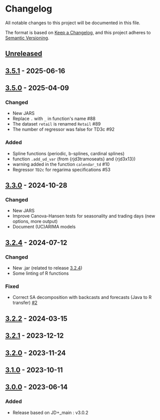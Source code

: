 # Changelog

All notable changes to this project will be documented in this file.

The format is based on [Keep a Changelog](https://keepachangelog.com/en/1.1.0/), and this project adheres
to [Semantic Versioning](https://semver.org/spec/v2.0.0.html).


## [Unreleased]

## [3.5.1] - 2025-06-16


## [3.5.0] - 2025-04-09


### Changed

* New JARS
* Replace `.` with `_` in function's name #88
* The dataset `retail` is renamed `Retail` #89
* The number of regressor was false for TD3c #92

### Added

* Spline functions (periodic, b-splines, cardinal splines)
* function `.add_ud_var` (from {rjd3tramoseats} and {rjd3x13})
* warning added in the function `calendar_td` #10
* Regressor `TD2c` for regarima specifications #53


## [3.3.0] - 2024-10-28

### Changed

* New JARS
* Improve Canova-Hansen tests for seasonality and trading days (new options, more output)
* Document (UC)ARIMA models


## [3.2.4] - 2024-07-12

### Changed

* New .jar (related to release [3.2.4](https://github.com/jdemetra/jdplus-main/releases/tag/v3.2.4))
* Some linting of R functions

### Fixed

- Correct SA decomposition with backcasts and forecasts (Java to R transfer) [#2](https://github.com/rjdverse/rjd3tramoseats/issues/2)


## [3.2.2] - 2024-03-15


## [3.2.1] - 2023-12-12


## [3.2.0] - 2023-11-24


## [3.1.0] - 2023-10-11


## [3.0.0] - 2023-06-14

### Added

* Release based on JD+_main : v3.0.2


[Unreleased]: https://github.com/rjdverse/rjd3toolkit/compare/v3.5.1...HEAD
[3.5.1]: https://github.com/rjdverse/rjd3toolkit/compare/v3.5.0...v3.5.1
[3.5.0]: https://github.com/rjdverse/rjd3toolkit/compare/v3.3.0...v3.5.0
[3.3.0]: https://github.com/rjdverse/rjd3toolkit/compare/v3.2.4...v3.3.0
[3.2.4]: https://github.com/rjdverse/rjd3toolkit/compare/v3.2.2...v3.2.4
[3.2.2]: https://github.com/rjdverse/rjd3toolkit/compare/v3.2.1...v3.2.2
[3.2.1]: https://github.com/rjdverse/rjd3toolkit/compare/v3.2.0...v3.2.1
[3.2.0]: https://github.com/rjdverse/rjd3toolkit/compare/v3.1.0...v3.2.0
[3.1.0]: https://github.com/rjdverse/rjd3toolkit/compare/v3.0.0...v3.1.0
[3.0.0]: https://github.com/rjdverse/rjd3toolkit/releases/tag/v3.0.0

